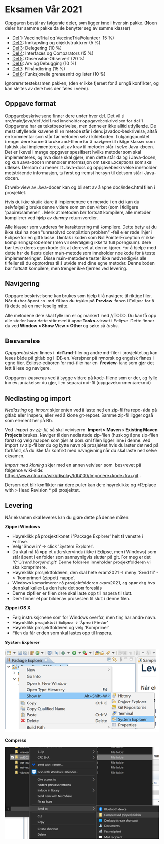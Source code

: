 # Eksamen Vår 2021

Oppgaven består av følgende deler, som ligger inne i hver sin pakke. (Noen deler har samme pakke da de benytter seg av samme klasser) 

- [Del 1](src/main/java/del1/del1.md): VaccineTrial og VaccineTrialVolunteer (15 %)
- [Del 2](src/main/java/del2/del2.md): Innkapsling og objektstrukturer (5 %)
- [Del 3](src/main/java/del3/del3.md): Delegering (10 %)
- [Del 4](src/main/java/del4/del4.md): Interfaces og Comparators (15 %)
- [Del 5](src/main/java/del5_og_6/del5_og_6.md): Observatør-Observert (20 %)
- [Del 6](src/main/java/del5_og_6/del5_og_6.md): Arv og Debugging (10 %)
- [Del 7](src/main/java/del7_og_8/del7_og_8.md): Filhåndtering (15 %)
- [Del 8](src/main/java/del7_og_8/del7_og_8.md): Funksjonelle grensesnitt og lister (10 %)

Ignorerer testeksamen pakken, (den er ikke fjernet for å unngå konflikter, og kan slettes av dere hvis den føles i veien). 

## Oppgave format

Oppgavebeskrivelsene finner dere under hver del. Det vil si src/main/java/del1/del1.md inneholder oppgavebeskrivelsen for del 1. Oppgavene har en tekstbeskrivelse, men denne er ikke alltid utfyllende. De mest utfyllende kravene til en metode står i dens javadoc-beskrivelse, altså en kommentar som står før metoden selv i kildekoden. I utgangspunktet trenger dere kunne å bruke .md-filene for å navigere til riktige klasser som faktisk skal implementeres, alt av krav til metoder står i selve Java-docen. Det er likevel i mange oppgaver spesifisert hvilke metoder som skal implementeres, og hva disse skal gjøre, men dette står da og i Java-docen, og kun Java-docen inneholder informasjon om f.eks Exceptions som skal utløses. Dersom du mener at Java-docs og oppgavebeskrivelse inneholder motstridende informasjon, ta først og fremst hensyn til det som står i Java-docen.  

Et web-view av Java-docen kan og bli sett av å apne doc/index.html filen i prosjektet. 

Hvis du ikke skulle klare å implementere en metode i en del kan du selvfølgelig bruke denne videre som om den virket (som i tidligere 'papireksamener'). Merk at metoden bør fortsatt kompilere, alle metoder kompilerer ved hjelp av *dummy* return verdier. 

Alle klasser som vurderes for karakterering må kompilere. Dette betyr at du ikke skal ha noen "unresolved compilation problem" -feil eller røde linjer i Eclipse for en gitt klasse. 
Unntak i koden som NullPointerException er ikke kompileringsproblemer (men vil selvfølgelig ikke få full poengsum). Dere bør teste deres egen kode slik at dere vet at denne kjører. For å hjelpe med dette har de fleste deler main-metode som inneholder noe kode for å teste implementeringen. Disse main-metodene tester ikke nødvendigvis alle tilfeller så du oppfordres til å utvide med dine egne metoder. Denne koden bør fortsatt kompilere, men trenger ikke fjernes ved levering. 

## Navigering

Oppgave beskrivelsene kan brukes som hjelp til å navigere til riktige filer. Når du har åpent en .md-fil kan du trykke på **Preview**-fanen i Eclipse for å få dette på en mer leselig måte. 

Alle metodene dere skal fylle inn er og markert med //TODO. Du kan få opp alle steder hvor dette står med å apne **Tasks**-viewet i Eclipse. Dette finner du ved **Window > Show View > Other** og søke på *tasks*. 

## Besvarelse

*Oppgaveteksten* finnes i  **del1.md**-filer og andre md-filer i prosjektet og kan leses både på gitlab og i IDE-en. Versjoner på nynorsk og engelsk finnes i egne filer. Eclipse-editoren for md-filer har en  **Preview**-fane som gjør det lett å lese og navigere.

Oppgaven  *besvares* ved å bygge videre på kode-filene som er der, og fylle inn evt antakelser du gjør, i en separat md-fil (oppgavekommentarer.md)


## Nedlasting og import

*Nedlasting* og  *import* skjer enten ved å laste ned en zip-fil fra repo-sida på gitlab eller Inspera, eller ved å klone git-repoet. Samme zip-fil ligger også som element her på Bb. 

Ved  *import av zip-fil*, så skal veiviseren  **Import > Maven > Existing Maven Projects** brukes. Naviger til den nedlastede zip-filen (husk og åpne zip-filen først) og velg mappen som gjør at pom.xml filen ligger inne i denne. Ved import av zip-fil bør du og bytte navn på prosjektet hvis du laster det ned på forhånd, så du ikke får konflikt med navngivning når du skal laste ned selve eksamen. 

*Import med kloning* skjer med en annen veiviser, som  beskrevet på følgende wiki-side:  <https://www.ntnu.no/wiki/display/tdt4100/Importere+kode+fra+git> . 


Dersom det blir konflikter når dere puller kan dere høyreklikke og *Replace with > Head Revision * på prosjektet. 

## Levering
Når eksamen skal leveres kan du gjøre dette på denne måten:

**Zippe i Windows**

- Høyreklikk på prosjektikonet i 'Package Explorer' helt til venstre i Eclipse.
- Velg 'Show in' -> click 'System Explorer'.
- Du skal nå få opp et utforskervindu (ikke i Eclipse, men i Windows) som står åpent i en folder som sannsynligvis slutter på git. For meg er det _'C:\Users\borgeha\git'_ Denne folderen inneholder prosjektfolderen vi skal komprimere.
- Høyreklikk prosjektfolderen, den skal hete exam2021 -> meny 'Send til' -> 'Komprimert (zippet) mappe'. 
- Windows komprimerer nå prosjektfolderen exam2021, og spør deg hva den skal kalles La den hete det som foreslås.
- Denne zipfilen er filen dere skal laste opp til Inspera til slutt.
- Dere finner et par bilder av prosessen til slutt i denne filen.

**Zippe i OS X**

- Følg instruksjonene som for Windows overfor, men ting har andre navn.
- Høyreklikk prosjektet i Eclipse -> 'Åpne i Finder'
- Høyreklikk prosjektfolderen og velg 'Komprimer'
- Filen du får er den som skal lastes opp til Inspera.

**System Explorer**

<img src="System_Explorer.png" alt="drawing" width="600"/>

**Compress**

<img src="Compress.png" alt="drawing" width="600"/>
